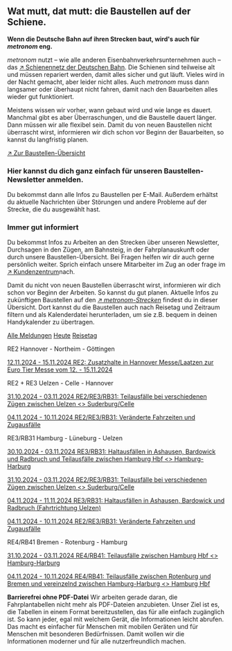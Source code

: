 Wat mutt, dat mutt: die Baustellen auf der Schiene.
----------

**Wenn die Deutsche Bahn auf ihren Strecken baut, wird's auch für *metronom* eng.**

*metronom* nutzt – wie alle anderen Eisenbahnverkehrsunternehmen auch – das [↗ Schienennetz der Deutschen Bahn](https://www.der-metronom.de/service/faq/). Die Schienen sind teilweise alt und müssen repariert werden, damit alles sicher und gut läuft. Vieles wird in der Nacht gemacht, aber leider nicht alles. Auch *metronom* muss dann langsamer oder überhaupt nicht fahren, damit nach den Bauarbeiten alles wieder gut funktioniert.

Meistens wissen wir vorher, wann gebaut wird und wie lange es dauert. Manchmal gibt es aber Überraschungen, und die Baustelle dauert länger. Dann müssen wir alle flexibel sein. Damit du von neuen Baustellen nicht überrascht wirst, informieren wir dich schon vor Beginn der Bauarbeiten, so kannst du langfristig planen.

[↗ Zur Baustellen-Übersicht](https://www.der-metronom.de/fahrplan/baustellen-uebersicht/#%C3%9Cbersicht)

### **Hier kannst du dich ganz einfach für unseren Baustellen-Newsletter anmelden.** ###

Du bekommst dann alle Infos zu Baustellen per E-Mail. Außerdem erhältst du aktuelle Nachrichten über Störungen und andere Probleme auf der Strecke, die du ausgewählt hast.

### Immer gut informiert ###

Du bekommst Infos zu Arbeiten an den Strecken über unseren Newsletter, Durchsagen in den Zügen, am Bahnsteig, in der Fahrplanauskunft oder durch unsere Baustellen-Übersicht. Bei Fragen helfen wir dir auch gerne persönlich weiter. Sprich einfach unsere Mitarbeiter im Zug an oder frage im [↗ Kundenzentrum](https://www.der-metronom.de/hilfe-kontakt/)nach.

Damit du nicht von neuen Baustellen überrascht wirst, informieren wir dich schon vor Beginn der Arbeiten. So kannst du gut planen. Aktuelle Infos zu zukünftigen Baustellen auf den *[↗ metronom-Strecken](https://www.der-metronom.de/fahrplan/streckennetz/)* findest du in dieser Übersicht. Dort kannst du die Baustellen auch nach Reisetag und Zeitraum filtern und als Kalenderdatei herunterladen, um sie z.B. bequem in deinen Handykalender zu übertragen.

[Alle Meldungen](https://www.der-metronom.de/fahrplan/baustellen-uebersicht/)
[Heute](https://www.der-metronom.de/fahrplan/baustellen-uebersicht/)
[Reisetag](https://www.der-metronom.de/fahrplan/baustellen-uebersicht/)

RE2 Hannover - Northeim - Göttingen

[12.11.2024 - 15.11.2024 RE2: Zusatzhalte in Hannover Messe/Laatzen zur Euro Tier Messe vom 12. - 15.11.2024](https://www.der-metronom.de/baustellen/re2-zusatzhalte-in-hannover-messe-laatzen-zur-euro-tier-messe-vom-12-15-11-2024/)

RE2 + RE3 Uelzen - Celle - Hannover

[31.10.2024 - 03.11.2024 RE2/RE3/RB31: Teilausfälle bei verschiedenen Zügen zwischen Uelzen \<\> Suderburg/Celle](https://www.der-metronom.de/baustellen/re2-re3-rb31-teilausfaelle-bei-verschiedenen-zuegen-zwischen-uelzen-suderburg-celle/)

[04.11.2024 - 10.11.2024 RE2/RE3/RB31: Veränderte Fahrzeiten und Zugausfälle](https://www.der-metronom.de/baustellen/re2-re3-rb31-veraenderte-fahrzeiten-und-zugausfaelle/)

RE3/RB31 Hamburg - Lüneburg - Uelzen

[30.10.2024 - 03.11.2024 RE3/RB31: Haltausfällen in Ashausen, Bardowick und Radbruch und Teilausfälle zwischen Hamburg Hbf \<\> Hamburg-Harburg](https://www.der-metronom.de/baustellen/re3-rb31-haltausfaellen-in-ashausen-bardowick-und-radbruch-und-teilausfaelle-zwischen-hamburg-hbf-hamburg-harburg/)

[31.10.2024 - 03.11.2024 RE2/RE3/RB31: Teilausfälle bei verschiedenen Zügen zwischen Uelzen \<\> Suderburg/Celle](https://www.der-metronom.de/baustellen/re2-re3-rb31-teilausfaelle-bei-verschiedenen-zuegen-zwischen-uelzen-suderburg-celle/)

[04.11.2024 - 11.11.2024 RE3/RB31: Haltausfällen in Ashausen, Bardowick und Radbruch (Fahrtrichtung Uelzen)](https://www.der-metronom.de/baustellen/re3-rb31-haltausfaellen-in-ashausen-bardowick-und-radbruch-fahrtrichtung-uelzen/)

[04.11.2024 - 10.11.2024 RE2/RE3/RB31: Veränderte Fahrzeiten und Zugausfälle](https://www.der-metronom.de/baustellen/re2-re3-rb31-veraenderte-fahrzeiten-und-zugausfaelle/)

RE4/RB41 Bremen - Rotenburg - Hamburg

[31.10.2024 - 03.11.2024 RE4/RB41: Teilausfälle zwischen Hamburg Hbf \<\> Hamburg-Harburg](https://www.der-metronom.de/baustellen/re4-rb41-teilausfaelle-zwischen-hamburg-hbf-hamburg-harburg/)

[04.11.2024 - 10.11.2024 RE4/RB41: Teilausfälle zwischen Rotenburg und Bremen und vereinzelnd zwischen Hamburg-Harburg \<\> Hamburg Hbf](https://www.der-metronom.de/baustellen/re4-rb41-teilausfaelle-zwischen-rotenburg-und-bremen-und-vereinzelnd-zwischen-hamburg-harburg-hamburg-hbf/)

**Barrierefrei ohne PDF-Datei**
Wir arbeiten gerade daran, die Fahrplantabellen nicht mehr als PDF-Dateien anzubieten. Unser Ziel ist es, die Tabellen in einem Format bereitzustellen, das für alle einfach zugänglich ist. So kann jeder, egal mit welchem Gerät, die Informationen leicht abrufen. Das macht es einfacher für Menschen mit mobilen Geräten und für Menschen mit besonderen Bedürfnissen. Damit wollen wir die Informationen moderner und für alle nutzerfreundlich machen.
